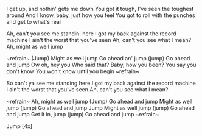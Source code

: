 I get up, and nothin' gets me down
You got it tough, I've seen the toughest around
And I know, baby, just how you feel
You got to roll with the punches and get to what's real

Ah, can't you see me standin' here
I got my back against the record machine
I ain't the worst that you've seen
Ah, can't you see what I mean?
Ah, might as well jump

~refrain~
(Jump)
Might as well jump
Go ahead an' jump (jump)
Go ahead and jump
Ow oh, hey you
Who said that?
Baby, how you been?
You say you don't know
You won't know until you begin
~refrain~

So can't ya see me standing here
I got my back against the record machine
I ain't the worst that you've seen
Ah, can't you see what I mean?

~refrain~
Ah, might as well jump
(Jump)
Go ahead and jump
Might as well jump (jump)
Go ahead and jump
Jump
Might as well jump (jump)
Go ahead and jump
Get it in, jump (jump)
Go ahead and jump
~refrain~

Jump [4x]